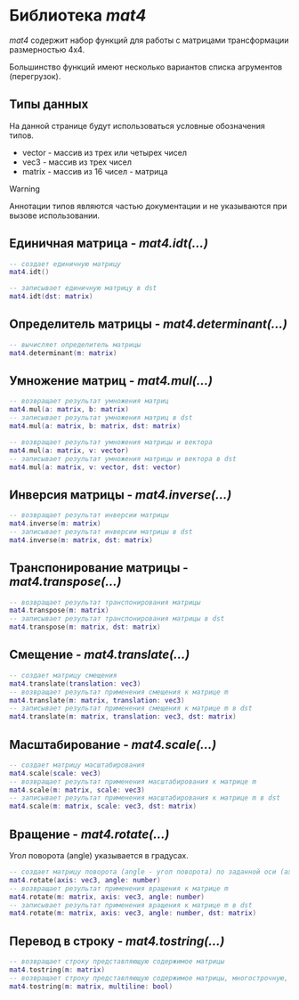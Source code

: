 # Библиотека *mat4*

*mat4* содержит набор функций для работы с матрицами трансформации размерностью 4x4.

Большинство функций имеют несколько вариантов списка агрументов (перегрузок).

## Типы данных

На данной странице будут использоваться условные обозначения типов.
- vector - массив из трех или четырех чисел
- vec3 - массив из трех чисел
- matrix - массив из 16 чисел - матрица

> [!WARNING]
>
> Аннотации типов являются частью документации и не указываются при вызове использовании.

## Единичная матрица - *mat4.idt(...)*

```lua
-- создает единичную матрицу
mat4.idt()

-- записывает единичную матрицу в dst
mat4.idt(dst: matrix)
```

## Определитель матрицы - *mat4.determinant(...)*

```lua
-- вычисляет определитель матрицы
mat4.determinant(m: matrix)
```

## Умножение матриц - *mat4.mul(...)*

```lua
-- возвращает результат умножения матриц
mat4.mul(a: matrix, b: matrix)
-- записывает результат умножения матриц в dst
mat4.mul(a: matrix, b: matrix, dst: matrix)

-- возвращает результат умножения матрицы и вектора
mat4.mul(a: matrix, v: vector)
-- записывает результат умножения матрицы и вектора в dst
mat4.mul(a: matrix, v: vector, dst: vector)
```

## Инверсия матрицы - *mat4.inverse(...)*

```lua
-- возвращает результат инверсии матрицы
mat4.inverse(m: matrix)
-- записывает результат инверсии матрицы в dst
mat4.inverse(m: matrix, dst: matrix)
```

##  Транспонирование матрицы - *mat4.transpose(...)*

```lua
-- возвращает результат транспонирования матрицы
mat4.transpose(m: matrix)
-- записывает результат транспонирования матрицы в dst
mat4.transpose(m: matrix, dst: matrix)
```

## Смещение - *mat4.translate(...)*

```lua
-- создает матрицу смещения
mat4.translate(translation: vec3)
-- возвращает результат применения смещения к матрице m
mat4.translate(m: matrix, translation: vec3)
-- записывает результат применения смещения к матрице m в dst
mat4.translate(m: matrix, translation: vec3, dst: matrix)
```
## Масштабирование - *mat4.scale(...)*

```lua
-- создает матрицу масштабирования
mat4.scale(scale: vec3)
-- возвращает результат применения масштабирования к матрице m
mat4.scale(m: matrix, scale: vec3)
-- записывает результат применения масштабирования к матрице m в dst
mat4.scale(m: matrix, scale: vec3, dst: matrix)
```

## Вращение - *mat4.rotate(...)*

Угол поворота (angle) указывается в градусах.

```lua
-- создает матрицу поворота (angle - угол поворота) по заданной оси (axis - единичный вектор)
mat4.rotate(axis: vec3, angle: number)
-- возвращает результат применения вращения к матрице m
mat4.rotate(m: matrix, axis: vec3, angle: number)
-- записывает результат применения вращения к матрице m в dst
mat4.rotate(m: matrix, axis: vec3, angle: number, dst: matrix)
```

## Перевод в строку - *mat4.tostring(...)*

```lua
-- возвращает строку представляющую содержимое матрицы
mat4.tostring(m: matrix)
-- возвращает строку представляющую содержимое матрицы, многострочную, если multiline = true
mat4.tostring(m: matrix, multiline: bool)
```
